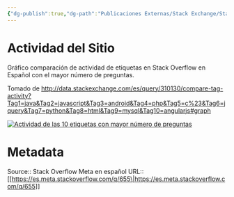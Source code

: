 ```yaml
---
{"dg-publish":true,"dg-path":"Publicaciones Externas/Stack Exchange/Stack Overflow en español/Stack Overflow en español Meta/es.meta.stackoverflow.com-655.md","permalink":"/publicaciones-externas/stack-exchange/stack-overflow-en-espanol/stack-overflow-en-espanol-meta/es-meta-stackoverflow-com-655/","title":"Actividad del Sitio","hide":true,"noteIcon":"default","created":"2024-04-03T12:49:10.510-06:00","updated":"2024-04-05T16:43:58.831-06:00"}
---
```


# Actividad del Sitio

Gráfico comparación de actividad de etiquetas en Stack Overflow en Español con el mayor número de preguntas. 

Tomado de http://data.stackexchange.com/es/query/310130/compare-tag-activity?Tag1=java&Tag2=javascript&Tag3=android&Tag4=php&Tag5=c%23&Tag6=jquery&Tag7=python&Tag8=html&Tag9=mysql&Tag10=angularjs#graph

[![Actividad de las 10 etiquetas con mayor número de preguntas][1]][1]


  [1]: https://i.stack.imgur.com/GHdhP.png

# Metadata
Source:: Stack Overflow Meta en español
URL:: [[https://es.meta.stackoverflow.com/q/655\|https://es.meta.stackoverflow.com/q/655]]

